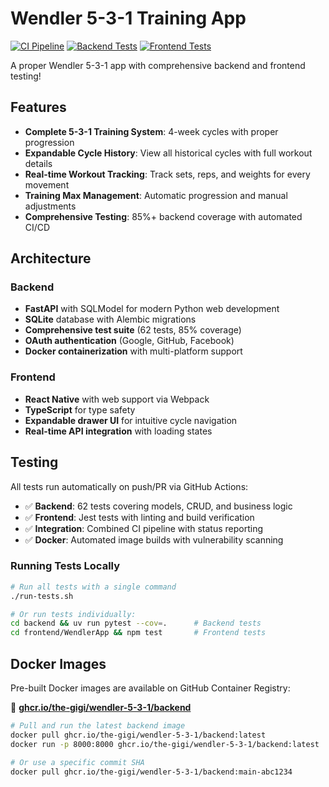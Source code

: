 # Wendler 5-3-1 Training App

[![CI Pipeline](https://github.com/the-gigi/wendler-5-3-1/actions/workflows/ci.yml/badge.svg)](https://github.com/the-gigi/wendler-5-3-1/actions/workflows/ci.yml)
[![Backend Tests](https://github.com/the-gigi/wendler-5-3-1/actions/workflows/backend-tests.yml/badge.svg)](https://github.com/the-gigi/wendler-5-3-1/actions/workflows/backend-tests.yml)
[![Frontend Tests](https://github.com/the-gigi/wendler-5-3-1/actions/workflows/frontend-tests.yml/badge.svg)](https://github.com/the-gigi/wendler-5-3-1/actions/workflows/frontend-tests.yml)

A proper Wendler 5-3-1 app with comprehensive backend and frontend testing!

## Features

- **Complete 5-3-1 Training System**: 4-week cycles with proper progression
- **Expandable Cycle History**: View all historical cycles with full workout details
- **Real-time Workout Tracking**: Track sets, reps, and weights for every movement
- **Training Max Management**: Automatic progression and manual adjustments
- **Comprehensive Testing**: 85%+ backend coverage with automated CI/CD

## Architecture

### Backend
- **FastAPI** with SQLModel for modern Python web development
- **SQLite** database with Alembic migrations
- **Comprehensive test suite** (62 tests, 85% coverage)
- **OAuth authentication** (Google, GitHub, Facebook)
- **Docker containerization** with multi-platform support

### Frontend
- **React Native** with web support via Webpack
- **TypeScript** for type safety
- **Expandable drawer UI** for intuitive cycle navigation
- **Real-time API integration** with loading states

## Testing

All tests run automatically on push/PR via GitHub Actions:
- ✅ **Backend**: 62 tests covering models, CRUD, and business logic
- ✅ **Frontend**: Jest tests with linting and build verification  
- ✅ **Integration**: Combined CI pipeline with status reporting
- ✅ **Docker**: Automated image builds with vulnerability scanning

### Running Tests Locally

```bash
# Run all tests with a single command
./run-tests.sh

# Or run tests individually:
cd backend && uv run pytest --cov=.      # Backend tests
cd frontend/WendlerApp && npm test       # Frontend tests
```

## Docker Images

Pre-built Docker images are available on GitHub Container Registry:

🐳 **[ghcr.io/the-gigi/wendler-5-3-1/backend](https://github.com/users/the-gigi/packages/container/wendler-5-3-1%2Fbackend)**

```bash
# Pull and run the latest backend image
docker pull ghcr.io/the-gigi/wendler-5-3-1/backend:latest
docker run -p 8000:8000 ghcr.io/the-gigi/wendler-5-3-1/backend:latest

# Or use a specific commit SHA
docker pull ghcr.io/the-gigi/wendler-5-3-1/backend:main-abc1234
```
